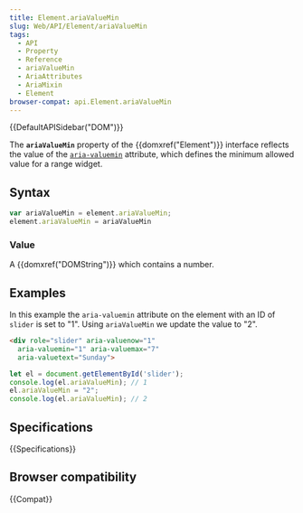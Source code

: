 ```yaml
---
title: Element.ariaValueMin
slug: Web/API/Element/ariaValueMin
tags:
  - API
  - Property
  - Reference
  - ariaValueMin
  - AriaAttributes
  - AriaMixin
  - Element
browser-compat: api.Element.ariaValueMin
---
```

{{DefaultAPISidebar("DOM")}}

The **`ariaValueMin`** property of the {{domxref("Element")}} interface reflects the value of the [`aria-valuemin`](/en-US/docs/Web/Accessibility/ARIA/Attributes/aria-valuemin) attribute, which defines the minimum allowed value for a range widget.

## Syntax

```js
var ariaValueMin = element.ariaValueMin;
element.ariaValueMin = ariaValueMin
```

### Value

A {{domxref("DOMString")}} which contains a number.

## Examples

In this example the `aria-valuemin` attribute on the element with an ID of `slider` is set to "1". Using `ariaValueMin` we update the value to "2".

```html
<div role="slider" aria-valuenow="1"
  aria-valuemin="1" aria-valuemax="7"
  aria-valuetext="Sunday">
```

```js
let el = document.getElementById('slider');
console.log(el.ariaValueMin); // 1
el.ariaValueMin = "2";
console.log(el.ariaValueMin); // 2
```

## Specifications

{{Specifications}}

## Browser compatibility

{{Compat}}
